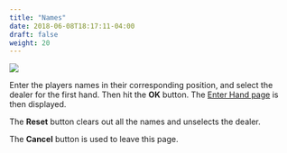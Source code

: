 ```yaml
---
title: "Names"
date: 2018-06-08T18:17:11-04:00
draft: false
weight: 20
---
```


<div class="withBorder">

<img src="../images/gen/Rubber/EnterNames.png"/>

</div>

Enter the players names in their corresponding position, and select the dealer for the first hand.  Then hit the **OK** button.  The [Enter Hand page](hand.html) is then displayed.

The **Reset** button clears out all the names and unselects the dealer.

The **Cancel** button is used to leave this page.
